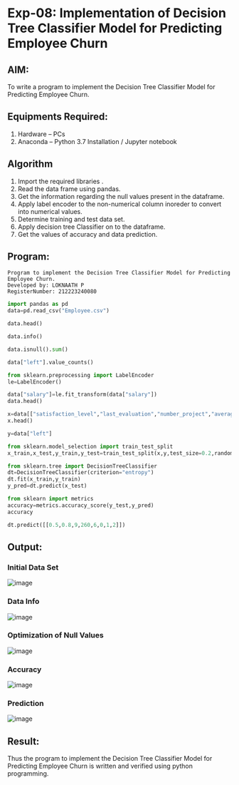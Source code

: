 # Exp-08: Implementation of Decision Tree Classifier Model for Predicting Employee Churn

## AIM:
To write a program to implement the Decision Tree Classifier Model for Predicting Employee Churn.

## Equipments Required:
1. Hardware – PCs
2. Anaconda – Python 3.7 Installation / Jupyter notebook

## Algorithm
1. Import the required libraries .
2. Read the data frame using pandas.
3. Get the information regarding the null values present in the dataframe.
4. Apply label encoder to the non-numerical column inoreder to convert into numerical values.
5. Determine training and test data set.
6. Apply decision tree Classifier on to the dataframe.
7. Get the values of accuracy and data prediction.

## Program:
```
Program to implement the Decision Tree Classifier Model for Predicting Employee Churn.
Developed by: LOKNAATH P
RegisterNumber: 212223240080
```
```python
import pandas as pd
data=pd.read_csv("Employee.csv")

data.head()

data.info()

data.isnull().sum()

data["left"].value_counts()

from sklearn.preprocessing import LabelEncoder
le=LabelEncoder()

data["salary"]=le.fit_transform(data["salary"])
data.head()

x=data[["satisfaction_level","last_evaluation","number_project","average_montly_hours","time_spend_company","Work_accident","promotion_last_5years","salary"]]
x.head()

y=data["left"]

from sklearn.model_selection import train_test_split
x_train,x_test,y_train,y_test=train_test_split(x,y,test_size=0.2,random_state=100)

from sklearn.tree import DecisionTreeClassifier
dt=DecisionTreeClassifier(criterion="entropy")
dt.fit(x_train,y_train)
y_pred=dt.predict(x_test)

from sklearn import metrics
accuracy=metrics.accuracy_score(y_test,y_pred)
accuracy

dt.predict([[0.5,0.8,9,260,6,0,1,2]])

```


## Output:
### Initial Data Set
![image](https://github.com/user-attachments/assets/b61f78d8-502e-43f4-bab0-32f162abb526)

### Data Info
![image](https://github.com/user-attachments/assets/de6950ac-aca1-46db-9ab1-0ebe450cf2fb)

### Optimization of Null Values
![image](https://github.com/user-attachments/assets/411e0b22-eced-4403-87be-af1f0a7d0743)

### Accuracy
![image](https://github.com/user-attachments/assets/b06487bb-50fb-4999-9b5f-e5365c96b4ba)

### Prediction
![image](https://github.com/user-attachments/assets/a4e799bc-3994-4ded-b0b8-f97493c1089d)

## Result:
Thus the program to implement the  Decision Tree Classifier Model for Predicting Employee Churn is written and verified using python programming.
